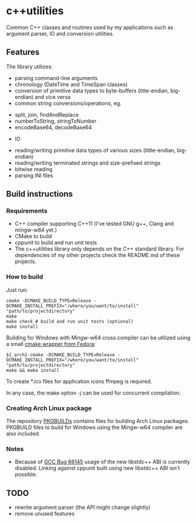 # c++utilities
Common C++ classes and routines used by my applications such as argument parser, IO and conversion utilities.

## Features
The library utilizes:
* parsing command-line arguments
* chronology (DateTime and TimeSpan classes)
* conversion of primitive data types to byte-buffers (litte-endian, big-endian) and vice versa
* common string conversions/operations, eg.
 - split, join, findAndReplace
 - numberToString, stringToNumber
 - encodeBase64, decodeBase64
* IO
 - reading/writing primitive data types of various sizes (little-endian, big-endian)
 - reading/writing terminated strings and size-prefixed strings
 - bitwise reading
 - parsing INI files

## Build instructions
### Requirements
* C++ compiler supporting C++11 (I've tested GNU g++, Clang and mingw-w64 yet.)
* CMake to build
* cppunit to build and run unit tests
* The c++utilities library only depends on the C++ standard library. For dependencies of my other projects
  check the README.md of these projects.

### How to build
Just run:
```
cmake -DCMAKE_BUILD_TYPE=Release -DCMAKE_INSTALL_PREFIX="/where/you/want/to/install" "path/to/projectdirectory"
make
make check # build and run unit tests (optional)
make install
```

Building for Windows with Mingw-w64 cross compiler can be utilized using a small
[cmake wrapper from Fedora](https://aur.archlinux.org/cgit/aur.git/tree/mingw-cmake.sh?h=mingw-w64-cmake):
```
${_arch}-cmake -DCMAKE_BUILD_TYPE=Release -DCMAKE_INSTALL_PREFIX="/where/you/want/to/install" "path/to/projectdirectory"
make && make install
```
To create *.ico files for application icons ffmpeg is required.

In any case, the make option *-j* can be used for concurrent compilation.

### Creating Arch Linux package
The repository [PKGBUILDs](https://github.com/Martchus/PKGBUILDs) contains files for building Arch Linux packages.
PKGBUILD files to build for Windows using the Mingw-w64 compiler are also included.

### Notes
* Because of [GCC Bug 66145](https://gcc.gnu.org/bugzilla/show_bug.cgi?id=66145) usage of the new libstdc++ ABI
  is currently disabled. Linking against cppunit built using new libstdc++ ABI isn't possible.

## TODO
- rewrite argument parser (the API might change slightly)
- remove unused features
